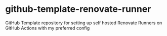 # github-template-renovate-runner
GitHub Template repository for setting up self hosted Renovate Runners on GitHub Actions with my preferred config
